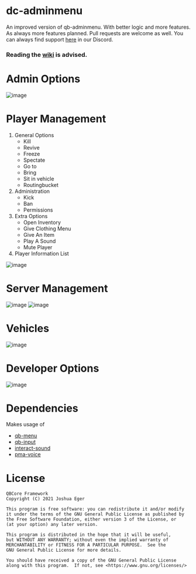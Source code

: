 # dc-adminmenu

An improved version of qb-adminmenu. With better logic and more features.
As always more features planned. Pull requests are welcome as well.
You can always find support [here](https://discord.gg/SqRsSsSskg) in our Discord.
### Reading the [wiki](https://github.com/Disabled-Coding/dc-adminmenu/wiki) is advised.

# Admin Options
![image](https://cdn.discordapp.com/attachments/967850345306914826/969989912042565642/unknown.png)

# Player Management
1. General Options
    - Kill
    - Revive
    - Freeze
    - Spectate
    - Go to
    - Bring
    - Sit in vehicle
    - Routingbucket
2. Administration
    - Kick
    - Ban
    - Permissions
3. Extra Options
    - Open Inventory
    - Give Clothing Menu
    - Give An Item
    - Play A Sound
    - Mute Player
4. Player Information List

![image](https://cdn.discordapp.com/attachments/967850345306914826/970852311259807744/unknown.png)

# Server Management
![image](https://cdn.discordapp.com/attachments/967850345306914826/970849625621815316/unknown.png)
![image](https://cdn.discordapp.com/attachments/967850345306914826/970851323656417370/unknown.png)

# Vehicles
![image](https://cdn.discordapp.com/attachments/967850345306914826/969991973039669308/unknown.png)

# Developer Options
![image](https://cdn.discordapp.com/attachments/967850345306914826/969992103356665886/unknown.png)

# Dependencies
Makes usage of
 * [qb-menu](https://github.com/qbcore-framework/qb-menu)
 * [qb-input](https://github.com/qbcore-framework/qb-input)
 * [interact-sound](https://github.com/qbcore-framework/interact-sound)
 * [pma-voice](https://github.com/AvarianKnight/pma-voice)

# License

    QBCore Framework
    Copyright (C) 2021 Joshua Eger

    This program is free software: you can redistribute it and/or modify
    it under the terms of the GNU General Public License as published by
    the Free Software Foundation, either version 3 of the License, or
    (at your option) any later version.

    This program is distributed in the hope that it will be useful,
    but WITHOUT ANY WARRANTY; without even the implied warranty of
    MERCHANTABILITY or FITNESS FOR A PARTICULAR PURPOSE.  See the
    GNU General Public License for more details.

    You should have received a copy of the GNU General Public License
    along with this program.  If not, see <https://www.gnu.org/licenses/>
